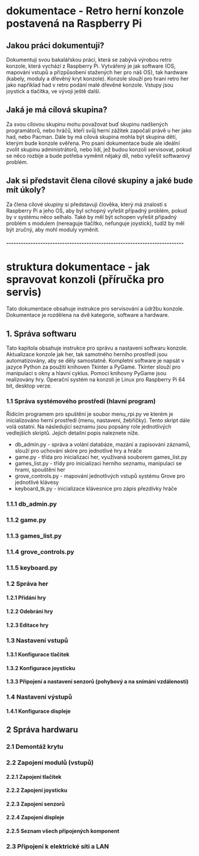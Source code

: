 # dokumentace - Retro herní konzole postavená na Raspberry Pi
## Jakou práci dokumentuji?
Dokumentuji svou bakalářskou práci, která se zabývá výrobou retro konzole, která vychází z Raspberry Pi. 
Vytvářený je jak software (OS, mapování vstupů a přizpůsobení stažených her pro náš OS), tak hardware (kabely, moduly a dřevěný kryt konzole).
Konzole slouží pro hraní retro her jako například had v retro podání malé dřevěné konzole. Vstupy jsou joystick a tlačítka, ve vývoji ještě další.

## Jaká je má cílová skupina?
Za svou cílovou skupinu mohu považovat buď skupinu nadšených programátorů, nebo hráčů, kteří svůj herní zážitek započali právě u her jako had, nebo Pacman.
Dále by má cílová skupina mohla být skupina dětí, kterým bude konzole svěřena. 
Pro psaní dokumentace bude ale ideální zvolit skupinu administrátorů, nebo lidí, jež budou konzoli servisovat, pokud se něco rozbije a bude potřeba vyměnit nějaký díl, nebo vyřešit softwarový problém.

## Jak si představit člena cílové skupiny a jaké bude mít úkoly?
Za člena cílové skupiny si představuji člověka, který má znalosti s Raspberry Pi a jeho OS, aby byl schopný vyřešit případný problém, pokud by v systému něco selhalo. Také by měl být schopen vyřešit případný problém s modulem (nereaguje tlačítko, nefunguje joystick), tudíž by měl být zručný, aby mohl moduly vyměnit.

#### -------------------------------------------------------------------------
# struktura dokumentace - jak spravovat konzoli (příručka pro servis)
Tato dokumentace obsahuje instrukce pro servisování a údržbu konzole. Dokumentace je rozdělena na dvě kategorie, software a hardware. 

## 1. Správa softwaru
Tato kapitola obsahuje instrukce pro správu a nastavení softwaru konzole. Aktualizace konzole jak her, tak samotného herního prostředí jsou automatizovány, aby se děly samostatně. Kompletní software je napsát v jazyce Python za použití knihoven Tkinter a PyGame. Tkinter slouží pro manipulaci s okny a hlavní cyklus. Pomocí knihovny PyGame jsou realizovány hry. Operační systém na konzoli je Linux pro Raspberry Pi 64 bit, desktop verze. 

### 1.1 Správa systémového prostředí (hlavní program)
Řídícím programem pro spuštění je soubor menu_rpi.py ve kterém je inicializováno herní prostředí (menu, nastavení, žebříčky). Tento skript dále volá ostatní. Na následující seznamu jsou popsány role jednotlivých vedlejších skriptů. Jejich detailní popis naleznete níže.

- db_admin.py - správa a volání databáze, mazání a zapisování záznamů, slouží pro uchování skóre pro jednotlivé hry a hráče
- game.py - třída pro inicializaci her, využívaná souborem games_list.py
- games_list.py - třídy pro inicializaci herního seznamu, manipulaci se hrami, spouštění her
- grove_controls.py - mapování jednotlivých vstupů systému Grove pro jednotlivé klávesy
- keyboard_tk.py - inicializace klávesnice pro zápis přezdívky hráče

### 1.1.1 db_admin.py

### 1.1.2 game.py

### 1.1.3 games_list.py

### 1.1.4 grove_controls.py

### 1.1.5 keyboard.py


### 1.2 Správa her
#### 1.2.1 Přidání hry

#### 1.2.2 Odebrání hry

#### 1.2.3 Editace hry

### 1.3 Nastavení vstupů
#### 1.3.1 Konfigurace tlačítek

#### 1.3.2 Konfigurace joysticku

#### 1.3.3 Připojení a nastavení senzorů (pohybový a na snímání vzdálenosti)

### 1.4 Nastavení výstupů

#### 1.4.1 Konfigurace displeje

## 2 Správa hardwaru

### 2.1 Demontáž krytu

### 2.2 Zapojení modulů (vstupů)

#### 2.2.1 Zapojení tlačítek

#### 2.2.2 Zapojení joysticku

#### 2.2.3 Zapojení senzorů

#### 2.2.4 Zapojení displeje

#### 2.2.5 Seznam všech připojených komponent

### 2.3 Připojení k elektrické síti a LAN
